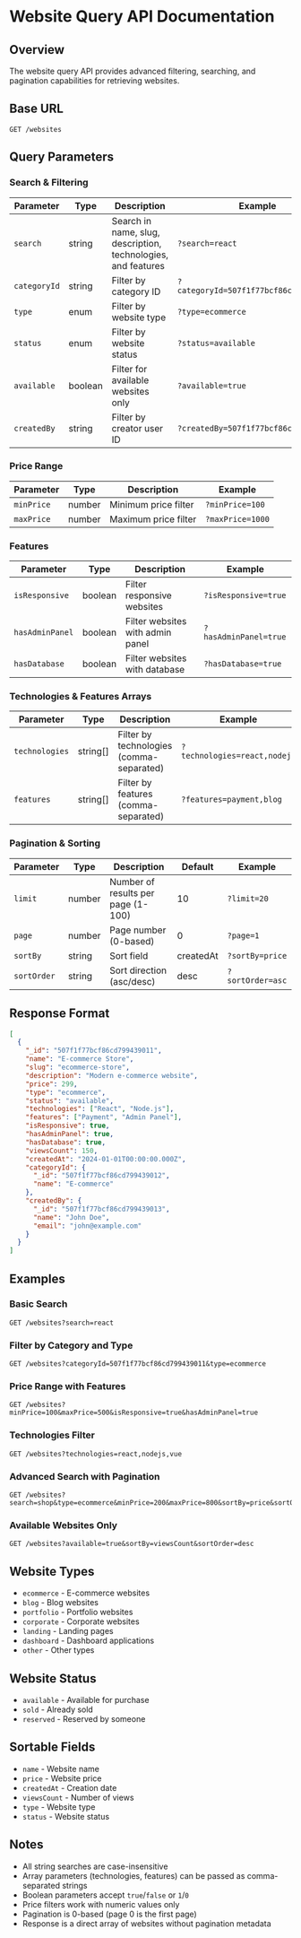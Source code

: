 # Website Query API Documentation

## Overview
The website query API provides advanced filtering, searching, and pagination capabilities for retrieving websites.

## Base URL
```
GET /websites
```

## Query Parameters

### Search & Filtering
| Parameter | Type | Description | Example |
|-----------|------|-------------|---------|
| `search` | string | Search in name, slug, description, technologies, and features | `?search=react` |
| `categoryId` | string | Filter by category ID | `?categoryId=507f1f77bcf86cd799439011` |
| `type` | enum | Filter by website type | `?type=ecommerce` |
| `status` | enum | Filter by website status | `?status=available` |
| `available` | boolean | Filter for available websites only | `?available=true` |
| `createdBy` | string | Filter by creator user ID | `?createdBy=507f1f77bcf86cd799439011` |

### Price Range
| Parameter | Type | Description | Example |
|-----------|------|-------------|---------|
| `minPrice` | number | Minimum price filter | `?minPrice=100` |
| `maxPrice` | number | Maximum price filter | `?maxPrice=1000` |

### Features
| Parameter | Type | Description | Example |
|-----------|------|-------------|---------|
| `isResponsive` | boolean | Filter responsive websites | `?isResponsive=true` |
| `hasAdminPanel` | boolean | Filter websites with admin panel | `?hasAdminPanel=true` |
| `hasDatabase` | boolean | Filter websites with database | `?hasDatabase=true` |

### Technologies & Features Arrays
| Parameter | Type | Description | Example |
|-----------|------|-------------|---------|
| `technologies` | string[] | Filter by technologies (comma-separated) | `?technologies=react,nodejs` |
| `features` | string[] | Filter by features (comma-separated) | `?features=payment,blog` |

### Pagination & Sorting
| Parameter | Type | Description | Default | Example |
|-----------|------|-------------|---------|---------|
| `limit` | number | Number of results per page (1-100) | 10 | `?limit=20` |
| `page` | number | Page number (0-based) | 0 | `?page=1` |
| `sortBy` | string | Sort field | createdAt | `?sortBy=price` |
| `sortOrder` | string | Sort direction (asc/desc) | desc | `?sortOrder=asc` |

## Response Format

```json
[
  {
    "_id": "507f1f77bcf86cd799439011",
    "name": "E-commerce Store",
    "slug": "ecommerce-store",
    "description": "Modern e-commerce website",
    "price": 299,
    "type": "ecommerce",
    "status": "available",
    "technologies": ["React", "Node.js"],
    "features": ["Payment", "Admin Panel"],
    "isResponsive": true,
    "hasAdminPanel": true,
    "hasDatabase": true,
    "viewsCount": 150,
    "createdAt": "2024-01-01T00:00:00.000Z",
    "categoryId": {
      "_id": "507f1f77bcf86cd799439012",
      "name": "E-commerce"
    },
    "createdBy": {
      "_id": "507f1f77bcf86cd799439013",
      "name": "John Doe",
      "email": "john@example.com"
    }
  }
]
```

## Examples

### Basic Search
```
GET /websites?search=react
```

### Filter by Category and Type
```
GET /websites?categoryId=507f1f77bcf86cd799439011&type=ecommerce
```

### Price Range with Features
```
GET /websites?minPrice=100&maxPrice=500&isResponsive=true&hasAdminPanel=true
```

### Technologies Filter
```
GET /websites?technologies=react,nodejs,vue
```

### Advanced Search with Pagination
```
GET /websites?search=shop&type=ecommerce&minPrice=200&maxPrice=800&sortBy=price&sortOrder=asc&limit=20&page=1
```

### Available Websites Only
```
GET /websites?available=true&sortBy=viewsCount&sortOrder=desc
```

## Website Types
- `ecommerce` - E-commerce websites
- `blog` - Blog websites
- `portfolio` - Portfolio websites
- `corporate` - Corporate websites
- `landing` - Landing pages
- `dashboard` - Dashboard applications
- `other` - Other types

## Website Status
- `available` - Available for purchase
- `sold` - Already sold
- `reserved` - Reserved by someone

## Sortable Fields
- `name` - Website name
- `price` - Website price
- `createdAt` - Creation date
- `viewsCount` - Number of views
- `type` - Website type
- `status` - Website status

## Notes
- All string searches are case-insensitive
- Array parameters (technologies, features) can be passed as comma-separated strings
- Boolean parameters accept `true`/`false` or `1`/`0`
- Price filters work with numeric values only
- Pagination is 0-based (page 0 is the first page)
- Response is a direct array of websites without pagination metadata 